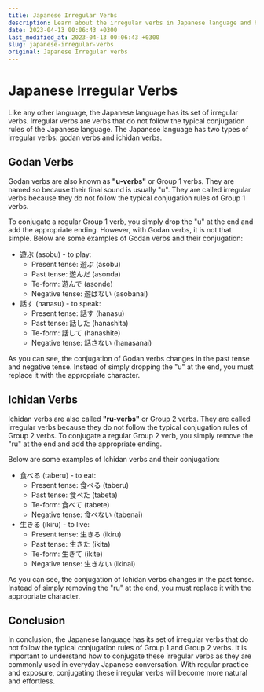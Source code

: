 ```yaml
---
title: Japanese Irregular Verbs
description: Learn about the irregular verbs in Japanese language and how to conjugate them.
date: 2023-04-13 00:06:43 +0300
last_modified_at: 2023-04-13 00:06:43 +0300
slug: japanese-irregular-verbs
original: Japanese Irregular verbs
---
```

# Japanese Irregular Verbs

Like any other language, the Japanese language has its set of irregular verbs. Irregular verbs are verbs that do not follow the typical conjugation rules of the Japanese language. The Japanese language has two types of irregular verbs: godan verbs and ichidan verbs.

## Godan Verbs

Godan verbs are also known as **"u-verbs"** or Group 1 verbs. They are named so because their final sound is usually "u". They are called irregular verbs because they do not follow the typical conjugation rules of Group 1 verbs.

To conjugate a regular Group 1 verb, you simply drop the "u" at the end and add the appropriate ending. However, with Godan verbs, it is not that simple. Below are some examples of Godan verbs and their conjugation:

- 遊ぶ (asobu) - to play: 
    - Present tense: 遊ぶ (asobu)
    - Past tense: 遊んだ (asonda)
    - Te-form: 遊んで (asonde)
    - Negative tense: 遊ばない (asobanai)
- 話す (hanasu) - to speak: 
    - Present tense: 話す (hanasu)
    - Past tense: 話した (hanashita)
    - Te-form: 話して (hanashite)
    - Negative tense: 話さない (hanasanai)

As you can see, the conjugation of Godan verbs changes in the past tense and negative tense. Instead of simply dropping the "u" at the end, you must replace it with the appropriate character.

## Ichidan Verbs

Ichidan verbs are also called **"ru-verbs"** or Group 2 verbs. They are called irregular verbs because they do not follow the typical conjugation rules of Group 2 verbs. To conjugate a regular Group 2 verb, you simply remove the "ru" at the end and add the appropriate ending.

Below are some examples of Ichidan verbs and their conjugation:

- 食べる (taberu) - to eat:
    - Present tense: 食べる (taberu)
    - Past tense: 食べた (tabeta)
    - Te-form: 食べて (tabete)
    - Negative tense: 食べない (tabenai)
- 生きる (ikiru) - to live: 
    - Present tense: 生きる (ikiru)
    - Past tense: 生きた (ikita)
    - Te-form: 生きて (ikite)
    - Negative tense: 生きない (ikinai)

As you can see, the conjugation of Ichidan verbs changes in the past tense. Instead of simply removing the "ru" at the end, you must replace it with the appropriate character.

## Conclusion

In conclusion, the Japanese language has its set of irregular verbs that do not follow the typical conjugation rules of Group 1 and Group 2 verbs. It is important to understand how to conjugate these irregular verbs as they are commonly used in everyday Japanese conversation. With regular practice and exposure, conjugating these irregular verbs will become more natural and effortless.